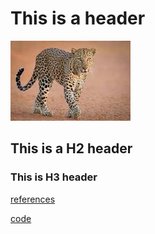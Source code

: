 # This is a header

![leopard image](/images/leopard.jpeg)

## This is a H2 header
    
    
### This is H3 header

[references](/references/)

[code](/code)
